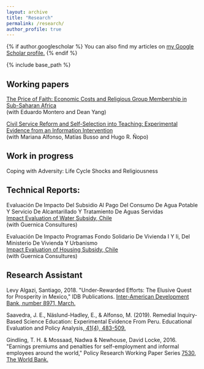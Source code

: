 ```yaml
---
layout: archive
title: "Research"
permalink: /research/
author_profile: true
---
```


{% if author.googlescholar %}
You can also find my articles on <u><a href="{{author.googlescholar}}">my Google Scholar profile</a>.</u>
{% endif %}

{% include base_path %}

## Working papers

[The Price of Faith: Economic Costs and Religious Group Membership in Sub-Saharan Africa](https://tyentzen.github.io/files/montero-yang-yentzen-2024-price-of-faith.pdf)<br/>
(with Eduardo Montero and Dean Yang)

[Civil Service Reform and Self-Selection into Teaching: Experimental Evidence from an Information Intervention](http://dx.doi.org/10.18235/0001832)<br/>
(with Mariana Alfonso, Matías Busso and Hugo R. Ñopo)


## Work in progress

Coping with Adversity: Life Cycle Shocks and Religiousness


## Technical Reports:

Evaluación De Impacto Del Subsidio Al Pago Del Consumo De Agua Potable Y Servicio De Alcantarillado Y Tratamiento De Aguas Servidas<br/>
[Impact Evaluation of Water Subsidy, Chile](https://www.dipres.gob.cl/597/articles-139732_r_ejecutivo_institucional.pdf)<br/>
(with Guernica Consultures)<br/>

Evaluación De Impacto Programas Fondo Solidario De Vivienda I Y Ii, Del Ministerio De Vivienda Y Urbanismo<br/>
[Impact Evaluation of Housing Subsidy, Chile](https://www.dipres.gob.cl/597/articles-139732_r_ejecutivo_institucional.pdf)<br/>
(with Guernica Consultures)


## Research Assistant

Levy Algazi, Santiago, 2018. "Under-Rewarded Efforts: The Elusive Quest for Prosperity in Mexico," IDB Publications. [Inter-American Development Bank, number 8971, March. ](https://www.brookings.edu/books/under-rewarded-efforts-the-elusive-quest-for-prosperity-in-mexico/)

Saavedra, J. E., Näslund-Hadley, E., & Alfonso, M. (2019). Remedial Inquiry-Based Science Education: Experimental Evidence From Peru. Educational Evaluation and Policy Analysis,[ 41(4), 483-509.](https://journals.sagepub.com/doi/abs/10.3102/0162373719867081)

Gindling, T. H. & Mossaad, Nadwa & Newhouse, David Locke, 2016. "Earnings premiums and penalties for self-employment and informal employees around the world," Policy Research Working Paper Series [ 7530, The World Bank.](https://documents1.worldbank.org/curated/en/992061524198804828/pdf/NWP-PUBLIC-POV055-PRWP7530.pdf)
